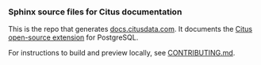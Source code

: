 ### Sphinx source files for Citus documentation

This is the repo that generates
[docs.citusdata.com](https://docs.citusdata.com). It documents the [Citus
open-source extension](https://github.com/citusdata/citus) for PostgreSQL.

For instructions to build and preview locally, see
[CONTRIBUTING.md](CONTRIBUTING.md).
